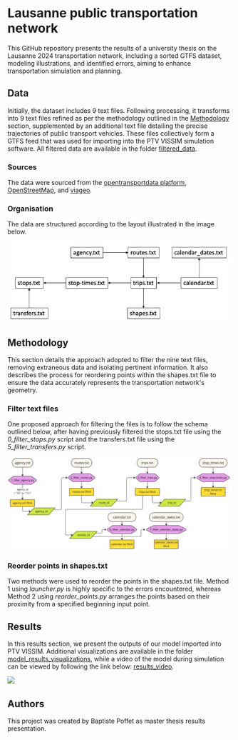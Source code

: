 # Lausanne public transportation network

This GitHub repository presents the results of a university thesis on the Lausanne 2024 transportation network, including a sorted GTFS dataset, modeling illustrations, and identified errors, aiming to enhance transportation simulation and planning.

## Data

Initially, the dataset includes 9 text files. Following processing, it transforms into 9 text files refined as per the methodology outlined in the [Methodology](#Methodology) section, supplemented by an additional text file detailing the precise trajectories of public transport vehicles.
These files collectively form a GTFS feed that was used for importing into the PTV VISSIM simulation software.
All filtered data are available in the folder [filtered_data](/filtered_data).

### Sources

The data were sourced from the [opentransportdata platform](https://opentransportdata.swiss/en/group), [OpenStreetMap](https://www.openstreetmap.org/), and [viageo](https://viageo.ch/).

### Organisation 

The data are structured according to the layout illustrated in the image below.

![](img/GTFS-structure.png)

## Methodology

This section details the approach adopted to filter the nine text files, removing extraneous data and isolating pertinent information. It also describes the process for reordering points within the shapes.txt file to ensure the data accurately represents the transportation network's geometry.

### Filter text files

One proposed approach for filtering the files is to follow the schema outlined below, after having previously filtered the stops.txt file using the _0_filter_stops.py_ script and the transfers.txt file using the _5_filter_transfers.py_ script.

![](img/Workflow.jpg)

### Reorder points in shapes.txt


Two methods were used to reorder the points in the shapes.txt file. Method 1 using _launcher.py_ is highly specific to the errors encountered, whereas Method 2 using _reorder_points.py_ arranges the points based on their proximity from a specified beginning input point.


## Results

In this results section, we present the outputs of our model imported into PTV VISSIM. Additional visualizations are available in the folder [model_results_visualizations](/model_results_visualizations), while a video of the model during simulation can be viewed by following the link below: [results_video](https://youtu.be/fm3Ltio2lVY).

![](img/reseau-complet-maps.png)

## Authors 

This project was created by Baptiste Poffet as master thesis results presentation.


